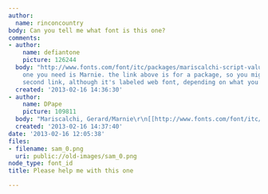 ```yaml
---
author:
  name: rinconcountry
body: Can you tell me what font is this one?
comments:
- author:
    name: defiantone
    picture: 126244
  body: "http://www.fonts.com/font/itc/packages/mariscalchi-script-value-pack\r\n\r\nThe
    one you need is Marnie. the link above is for a package, so you might check the
    second link, although it's labeled web font, depending on what you need.\r\n\r\nhttp://www.myfonts.com/fonts/itc/marnie/std/"
  created: '2013-02-16 14:36:30'
- author:
    name: DPape
    picture: 109811
  body: "Mariscalchi, Gerard/Marnie\r\n[[http://www.fonts.com/font/itc/packages/mariscalchi-script-value-pack]][img:sites/default/files/old-images/nancy1_6485.jpg]"
  created: '2013-02-16 14:37:40'
date: '2013-02-16 12:05:38'
files:
- filename: sam_0.png
  uri: public://old-images/sam_0.png
node_type: font_id
title: Please help me with this one

---
```

